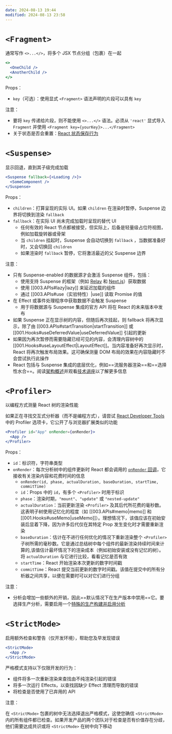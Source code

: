 ```yaml
---
date: 2024-08-13 19:44
modified: 2024-08-13 23:58
---
```


# `<Fragment>`

通常写作 `<>...</>`，将多个 JSX 节点分组（包裹）在一起

```jsx
<>
  <OneChild />
  <AnotherChild />
</>
```

Props：

- `key`（可选）：使用显式 `<Fragment>` 语法声明的片段可以具有 `key`

注意：

- 要将 `key` 传递给片段，则不能使用 `<>...</>` 语法。必须从 `'react'` 显式导入 `Fragment` 并使用 `<Fragment key={yourKey}>...</Fragment>`
- 关于状态是否会重置：[React 状态保存行为](https://gist.github.com/clemmy/b3ef00f9507909429d8aa0d3ee4f986b)

# `<Suspense>`

显示回退，直到其子级完成加载

```jsx
<Suspense fallback={<Loading />}>
  <SomeComponent />
</Suspense>
```

Props：

- `children`：打算呈现的实际 UI。如果 `children` 在渲染时暂停，Suspense 边界将切换到渲染 `fallback`
- `fallback`：在实际 UI 尚未完成加载时呈现的替代 UI
	- 任何有效的 React 节点都被接受，但实际上，后备是轻量级占位符视图，例如加载旋转器或骨架
	- 当 `children` 挂起时，Suspense 会自动切换到 `fallback` ，当数据准备好时，又会切换回 `children`
	- 如果渲染时 `fallback` 暂停，它将激活最近的父 Suspense 边界

注意：

- 只有 Suspense-enabled 的数据源才会激活 Suspense 组件，包括：
	- 使用支持 Suspense 的框架（例如 [Relay](https://relay.dev/docs/guided-tour/rendering/loading-states/) 和 [Next.js](https://nextjs.org/docs/getting-started/react-essentials)）获取数据
	- 使用 [[003.APIs#lazy|lazy]] 来延迟加载的组件
	- 通过 [[003.APIs#use（实验特性）|use]] 读取 Promise 的值
- 在 Effect 或事件处理程序中获取数据不会触发 Suspense
	- 用于将数据源与 Suspense 集成的官方 API 将在 React 的未来版本中发布
- 如果 Suspense 正在显示树的内容，但随后再次挂起，则 fallback 将再次显示，除了由 [[003.APIs#startTransition|startTransition]] 或 [[001.Hooks#useDeferredValue|useDeferredValue]] 引起的更新
- 如果因为再次暂停而需要隐藏已经可见的内容，会清理内容树中的 [[001.Hooks#useLayoutEffect|LayoutEffect]]。当内容准备好再次显示时，React 将再次触发布局效果。这可确保测量 DOM 布局的效果在内容隐藏时不会尝试执行此操作
- React 包括与 Suspense 集成的底层优化，例如==流服务器渲染==和==选择性水合==。阅读[架构概述](https://github.com/reactwg/react-18/discussions/37)并观看[技术讲座](https://www.youtube.com/watch?v=pj5N-Khihgc)以了解更多信息

# `<Profiler>`

以编程方式测量 React 树的渲染性能

如果正在寻找交互式分析器（而不是编程方式），请尝试 [React Developer Tools](https://react.dev/learn/react-developer-tools) 中的 Profiler 选项卡，它公开了与浏览器扩展类似的功能

```jsx
<Profiler id="App" onRender={onRender}>
  <App />
</Profiler>
```

Props：

- `id`：标识符，字符串类型
- `onRender`：每次分析树中的组件更新时 React 都会调用的 [`onRender` 回调](https://react.dev/reference/react/Profiler#onrender-callback)，它接收有关渲染内容和花费时间的信息
	- `onRender(id, phase, actualDuration, baseDuration, startTime, commitTime)`
	- `id`：Props 中的 `id`，有多个 `<Profiler>` 时用于标识
	- `phase`：渲染时期，`"mount"`、`"update"` 或 `"nested-update"`
	- `actualDuration`：当前更新渲染 `<Profiler>` 及其后代所花费的毫秒数。这表明子树使用记忆化的程度（如 [[003.APIs#memo|memo]] 和 [[001.Hooks#useMemo|useMemo]]）。理想情况下，该值应该在初始安装后显着下降，因为许多后代仅在其特定 Prop 发生变化时才需要重新渲染
	- `baseDuration`：估计在不进行任何优化的情况下重新渲染整个 `<Profiler>` 子树所需的毫秒数。它是通过总结树中每个组件的最新渲染持续时间来计算的,该值估计最坏情况下的渲染成本（例如初始安装或没有记忆的树）。将 `actualDuration` 与它进行比较，看看记忆是否有效
	- `startTime`：React 开始渲染本次更新的数字时间戳
	- `commitTime`：React 提交当前更新的数字时间戳。该值在提交中的所有分析器之间共享，以便在需要时可以对它们进行分组

注意：

- 分析会增加一些额外的开销，因此==默认情况下在生产版本中禁用==它。要选择生产分析，需要启用一个[特殊的生产构建并启用分析](https://fb.me/react-profiling)

# `<StrictMode>`

启用额外检查和警告（仅开发环境），帮助您及早发现错误

```jsx
<StrictMode>
  <App />
</StrictMode>
```

严格模式支持以下仅限开发的行为：

- 组件将多一次重新渲染来查找由不纯渲染引起的错误
- 将多一次运行 Effects，以查找因缺少 Effect 清理而导致的错误
- 将检查是否使用了已弃用的 API

注意：

在 `<StrictMode>` 包裹的树中无法选择退出严格模式，这使您确信 `<StrictMode>` 内的所有组件都已检查。如果开发产品的两个团队对于检查是否有价值存在分歧，他们需要达成共识或将 `<StrictMode>` 在树中向下移动
